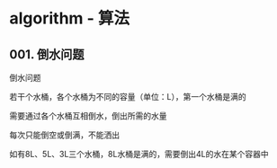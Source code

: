 # algorithm - 算法

## 001. 倒水问题

倒水问题

若干个水桶，各个水桶为不同的容量（单位：L），第一个水桶是满的

需要通过各个水桶互相倒水，倒出所需的水量

每次只能倒空或倒满，不能洒出

如有8L、5L、3L三个水桶，8L水桶是满的，需要倒出4L的水在某个容器中

